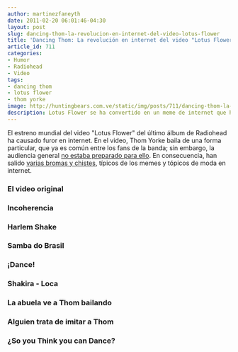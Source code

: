 ```yaml
---
author: martinezfaneyth
date: 2011-02-20 06:01:46-04:30
layout: post
slug: dancing-thom-la-revolucion-en-internet-del-video-lotus-flower
title: 'Dancing Thom: La revolución en internet del video "Lotus Flower"'
article_id: 711
categories:
- Humor
- Radiohead
- Video
tags:
- dancing thom
- lotus flower
- thom yorke
image: http://huntingbears.com.ve/static/img/posts/711/dancing-thom-la-revolucion-en-internet-del-video-lotus-flower__1.jpg
description: Lotus Flower se ha convertido en un meme de internet que ha revolucionado las redes sociales.
---
```


El estreno mundial del video "Lotus Flower" del último álbum de Radiohead ha causado furor en internet. En el video, Thom Yorke baila de una forma particular, que ya es común entre los fans de la banda; sin embargo, la audiencia general [no estaba preparado para ello](http://www.nme.com/blog/index.php?blog=121&title=radiohead_lotus_flower_those_dance_moves&more=1&c=1&tb=1&pb=1). En consecuencia, han salido [varias bromas y chistes](http://dancingthom.tumblr.com), típicos de los memes y tópicos de moda en internet.

### El video original

<span class="youtube" data-youtube-id="cfOa1a8hYP8"></span>

### Incoherencia

<span class="youtube" data-youtube-id="6zOLFOtRYk0"></span>

### Harlem Shake

<span class="youtube" data-youtube-id="eXYVxdJTJmQ"></span>

### Samba do Brasil

<span class="youtube" data-youtube-id="8RHvrkfEMFk"></span>

### ¡Dance!

<span class="youtube" data-youtube-id="rYq1oqtQ7k0"></span>

### Shakira - Loca

<span class="youtube" data-youtube-id="yKTx_T_PnCo"></span>

### La abuela ve a Thom bailando

<span class="youtube" data-youtube-id="K3J09j4hoTQ"></span>

### Alguien trata de imitar a Thom

<span class="youtube" data-youtube-id="nnbnPe9JQBo"></span>

### ¿So you Think you can Dance?

<span class="youtube" data-youtube-id="1DlaORBkYC8"></span>
